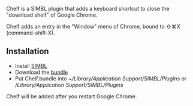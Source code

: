 Chelf is a SIMBL plugin that adds a keyboard shortcut to close the "download shelf" of Google Chrome.

Chelf adds an entry in the "Window" menu of Chrome, bound to ⇧⌘X (command-shift-X).

## Installation ##

* Install [SIMBL](http://www.culater.net/software/SIMBL/SIMBL.php)
* Download the [bundle](http://github.com/downloads/jmlacroix/chelf/Chelf.bundle.zip)
* Put Chelf.bundle into *~/Library/Application Support/SIMBL/Plugins* or */Library/Application Support/SIMBL/Plugins*

Chelf will be added after you restart Google Chrome.
